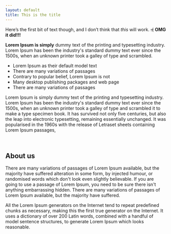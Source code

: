 ```yaml
---
layout: default
title: This is the title
---
```


Here’s the first bit of text though, and I don’t think that *this* will work. <del>:(</del> **OMG it did!!!**

**Lorem Ipsum is simply** dummy text of the printing and typesetting industry. Lorem Ipsum has been the industry's standard dummy text ever since the 1500s, when an unknown printer took a galley of type and scrambled.

* Lorem Ipsum as their default model text
* There are many variations of passages
* Contrary to popular belief, Lorem Ipsum is not
* Many desktop publishing packages and web page
* There are many variations of passages


Lorem Ipsum is simply dummy text of the printing and
typesetting industry. Lorem Ipsum has been the industry's standard
dummy text ever since the 1500s, when an unknown printer took a galley
of type and scrambled it to make a type specimen book. It has survived
not only five centuries, but also the leap into electronic typesetting,
remaining essentially unchanged. It was popularised in the 1960s with
the release of Letraset sheets containing Lorem Ipsum passages,

<p class="border-1">&nbsp;</p>

## About us ##

There are many variations of passages of Lorem Ipsum
available, but the majority have suffered alteration in some form, by
injected humour, or randomised words which don't look even slightly
believable. If you are going to use a passage of Lorem Ipsum, you need
to be sure there isn't anything embarrassing hidden. There are many
variations of passages of Lorem Ipsum available, but the majority have
suffered.

All the Lorem Ipsum generators on the Internet tend
to repeat predefined chunks as necessary, making this the first true
generator on the Internet. It uses a dictionary of over 200 Latin
words, combined with a handful of model sentence structures, to
generate Lorem Ipsum which looks reasonable. 
